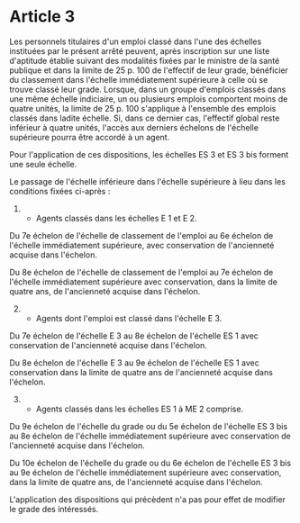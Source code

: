 # Article 3

Les personnels titulaires d'un emploi classé dans l'une des échelles instituées par le présent arrêté peuvent, après inscription sur une liste d'aptitude établie suivant des modalités fixées par le ministre de la santé publique et dans la limite de 25 p. 100 de l'effectif de leur grade, bénéficier du classement dans l'échelle immédiatement supérieure à celle où se trouve classé leur grade. Lorsque, dans un groupe d'emplois classés dans une même échelle indiciaire, un ou plusieurs emplois comportent moins de quatre unités, la limite de 25 p. 100 s'applique à l'ensemble des emplois classés dans ladite échelle. Si, dans ce dernier cas, l'effectif global reste inférieur à quatre unités, l'accès aux derniers échelons de l'échelle supérieure pourra être accordé à un agent.

Pour l'application de ces dispositions, les échelles ES 3 et ES 3 bis forment une seule échelle.

Le passage de l'échelle inférieure dans l'échelle supérieure à lieu dans les conditions fixées ci-après :

1. - Agents classés dans les échelles E 1 et E 2.

Du 7e échelon de l'échelle de classement de l'emploi au 6e échelon de l'échelle immédiatement supérieure, avec conservation de l'ancienneté acquise dans l'échelon.

Du 8e échelon de l'échelle de classement de l'emploi au 7e échelon de l'échelle immédiatement supérieure avec conservation, dans la limite de quatre ans, de l'ancienneté acquise dans l'échelon.

2. - Agents dont l'emploi est classé dans l'échelle E 3.

Du 7e échelon de l'échelle E 3 au 8e échelon de l'échelle ES 1 avec conservation de l'ancienneté acquise dans l'échelon.

Du 8e échelon de l'échelle E 3 au 9e échelon de l'échelle ES 1 avec conservation dans la limite de quatre ans de l'ancienneté acquise dans l'échelon.

3. - Agents classés dans les échelles ES 1 à ME 2 comprise.

Du 9e échelon de l'échelle du grade ou du 5e échelon de l'échelle ES 3 bis au 8e échelon de l'échelle immédiatement supérieure avec conservation de l'ancienneté acquise dans l'échelon.

Du 10e échelon de l'échelle du grade ou du 6e échelon de l'échelle ES 3 bis au 9e échelon de l'échelle immédiatement supérieure avec conservation, dans la limite de quatre ans, de l'ancienneté acquise dans l'échelon.

L'application des dispositions qui précèdent n'a pas pour effet de modifier le grade des intéressés.
